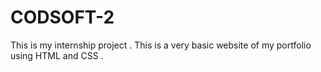 # CODSOFT-2
This is my internship project . This is a very basic website of my portfolio using HTML and CSS .
